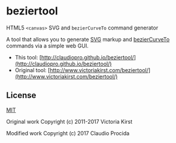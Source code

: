 # beziertool

HTML5 <code>&lt;canvas&gt;</code> SVG and <code>bezierCurveTo</code> command generator

A tool that allows you to generate [SVG](https://www.w3.org/Graphics/SVG/) markup and [bezierCurveTo](https://developer.mozilla.org/en-US/docs/Web/API/CanvasRenderingContext2D/bezierCurveTo) commands via a simple web GUI.

* This tool: [http://claudiopro.github.io/beziertool/](http://claudiopro.github.io/beziertool/)
* Original tool: [http://www.victoriakirst.com/beziertool/](http://www.victoriakirst.com/beziertool/)

<!-- Written one afternoon in 2011 (!) when I was just a baby programmer. Turns out in even in 2017, I still get a fair number of questions about it (!!) so I went ahead and put it on GitHub.
 -->
<!-- ## Status
**NOT** under active development. The code hasn't been touched since 2011! Feel free to fork, or contact me if you really want to send a pull request.
 -->
## License

[MIT](https://opensource.org/licenses/MIT)

Original work Copyright (c) 2011-2017 Victoria Kirst

Modified work Copyright (c) 2017 Claudio Procida
